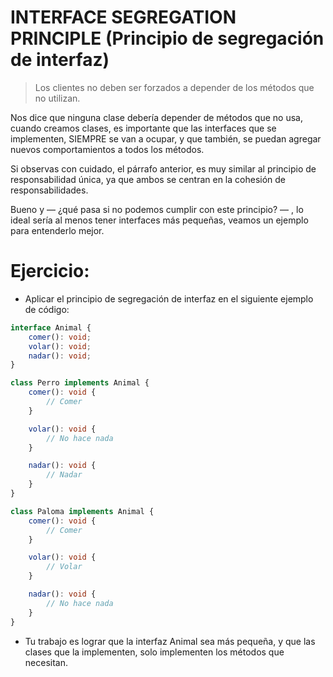 # INTERFACE SEGREGATION PRINCIPLE (Principio de segregación de interfaz)

> Los clientes no deben ser forzados a depender de los métodos que no utilizan.

Nos dice que ninguna clase debería depender de métodos que no usa, cuando creamos clases, es importante que las interfaces que se implementen, SIEMPRE se van a ocupar, y que también, se puedan agregar nuevos comportamientos a todos los métodos.

Si observas con cuidado, el párrafo anterior, es muy similar al principio de responsabilidad única, ya que ambos se centran en la cohesión de responsabilidades.

Bueno y — ¿qué pasa si no podemos cumplir con este principio? — , lo ideal sería al menos tener interfaces más pequeñas, veamos un ejemplo para entenderlo mejor.

# Ejercicio:

* Aplicar el principio de segregación de interfaz en el siguiente ejemplo de código:

```ts
interface Animal {
    comer(): void;
    volar(): void;
    nadar(): void;
}

class Perro implements Animal {
    comer(): void {
        // Comer
    }

    volar(): void {
        // No hace nada
    }

    nadar(): void {
        // Nadar
    }
}

class Paloma implements Animal {
    comer(): void {
        // Comer
    }

    volar(): void {
        // Volar
    }

    nadar(): void {
        // No hace nada
    }
}
```

* Tu trabajo es lograr que la interfaz Animal sea más pequeña, y que las clases que la implementen, solo implementen los métodos que necesitan.